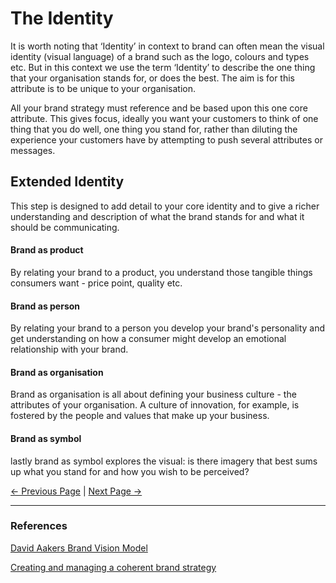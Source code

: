 ﻿# The Identity

It is worth noting that ‘Identity’ in context to brand can often mean the visual identity (visual language) of a brand such as the logo, colours and types etc. But in this context we use the term ‘Identity’ to describe the one thing that your organisation stands for, or does the best. The aim is for this attribute is to be unique to your organisation.

All your brand strategy must reference and be based upon this one core attribute. This gives focus, ideally you want your customers to think of one thing that you do well, one thing you stand for, rather than diluting the experience your customers have by attempting to push several attributes or messages.

## Extended Identity

This step is designed to add detail to your core identity and to give a richer understanding and description of what the brand stands for and what it should be communicating.

#### Brand as product

By relating your brand to a product, you understand those tangible things consumers want - price point, quality etc.

#### Brand as person

By relating your brand to a person you develop your brand's personality and get understanding on how a consumer might develop an emotional relationship with your brand.

#### Brand as organisation

Brand as organisation is all about defining your business culture - the attributes of your organisation. A culture of innovation, for example, is fostered by the people and values that make up your business.

#### Brand as symbol

lastly brand as symbol explores the visual: is there imagery that best sums up what you stand for and how you wish to be perceived?

[<- Previous Page](./index.md)
|
[Next Page ->](./audience.md)

<hr/>

### References

[David Aakers Brand Vision Model](https://howbrandsarebuilt.com/david-aakers-brand-vision-model-and-how-it-works-part-one)

[Creating and managing a coherent brand strategy](https://www.liquidlight.co.uk/blog/brand-frameworks-creating-and-managing-a-coherent-brand-strategy/)
